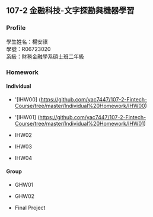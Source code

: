 ## 107-2 金融科技-文字探勘與機器學習

### Profile

學生姓名：楊安祺  
學號：R06723020  
系級：財務金融學系碩士班二年級  

### Homework

#### Individual  
* '[IHW00] (https://github.com/yac7447/107-2-Fintech-Course/tree/master/Individual%20Homework/IHW00)
- '[IHW01] (https://github.com/yac7447/107-2-Fintech-Course/tree/master/Individual%20Homework/IHW01) 
* IHW02  
- IHW03
* IHW04  

#### Group  
* GHW01  
- GHW02  
* Final Project  
